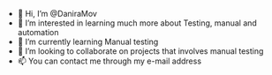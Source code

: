 - 👋 Hi, I’m @DaniraMov
- 👀 I’m interested in learning much more about Testing, manual and automation
- 🌱 I’m currently learning Manual testing
- 💞️ I’m looking to collaborate on projects that involves manual testing
- 📫 You can contact me through my e-mail address

<!---
DaniraMov/DaniraMov is a ✨ special ✨ repository because its `README.md` (this file) appears on your GitHub profile.
You can click the Preview link to take a look at your changes.
--->
